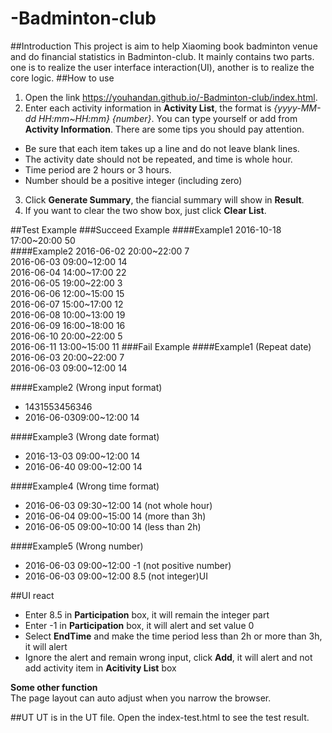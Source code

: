 # -Badminton-club
##Introduction
This project is aim to help Xiaoming book badminton venue and do financial statistics in Badminton-club.  It mainly contains two parts. one is to realize the user interface interaction(UI), another is to realize the core logic. 
##How to use
1. Open the link https://youhandan.github.io/-Badminton-club/index.html.
2. Enter each activity information in **Activity List**, the format is *{yyyy-MM-dd HH:mm~HH:mm} {number}*. You can type yourself or add from **Activity Information**. There are some tips you should pay attention.
 + Be sure that each item takes up a line and do not leave blank lines. 
 + The activity date should not be repeated, and time is whole hour. 
 + Time period are 2 hours or 3 hours.
 + Number should be a positive integer (including zero)
3. Click **Generate Summary**, the fiancial summary will show in **Result**.
4. If you want to clear the two show box, just click **Clear List**. 

##Test Example
###Succeed Example
####Example1
2016-10-18 17:00~20:00 50  
####Example2
2016-06-02 20:00~22:00 7  
2016-06-03 09:00~12:00 14  
2016-06-04 14:00~17:00 22  
2016-06-05 19:00~22:00 3  
2016-06-06 12:00~15:00 15  
2016-06-07 15:00~17:00 12  
2016-06-08 10:00~13:00 19  
2016-06-09 16:00~18:00 16  
2016-06-10 20:00~22:00 5  
2016-06-11 13:00~15:00 11
###Fail Example
####Example1 (Repeat date)
2016-06-03 20:00~22:00 7  
2016-06-03 09:00~12:00 14

####Example2 (Wrong input format)
+ 1431553456346
+ 2016-06-0309:00~12:00 14

####Example3 (Wrong date format)
+ 2016-13-03 09:00~12:00 14
+ 2016-06-40 09:00~12:00 14    

####Example4 (Wrong time format)
+ 2016-06-03 09:30~12:00 14 (not whole hour)
+ 2016-06-04 09:00~15:00 14 (more than 3h)
+ 2016-06-05 09:00~10:00 14 (less than 2h)

####Example5 (Wrong number)
+ 2016-06-03 09:00~12:00 -1 (not positive number)
+ 2016-06-03 09:00~12:00 8.5 (not integer)UI

##UI react
+ Enter 8.5 in **Participation** box, it will remain the integer part
+ Enter -1 in **Participation** box, it will alert and set value 0
+ Select **EndTime** and make the time period less than 2h or more than 3h, it will alert
+ Ignore the alert and remain wrong input, click **Add**, it will alert and not add activity item in **Acitivity List** box

**Some other function**  
The page layout can auto adjust when you narrow the browser.

##UT
UT is in the UT file. Open the index-test.html to see the test result.
